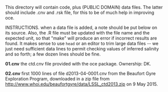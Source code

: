 This directory will contain code, plus (PUBLIC DOMAIN) data files. The latter
should include .cnv and .rsk file, for this to be of much help in improving
oce.

INSTRUCTIONS. when a data file is added, a note should be put below on its
source. Also, the .R file must be updated with the file name and the expected
unit, so that "make" will produce an error if incorrect results are found.  It
makes sense to use ``head`` or an editor to trim large data files -- we just
need sufficient data lines to permit checking values of inferred salinity and
so forth; a few dozen lines should be fine.

**01.cnv** the ctd.cnv file provided with the oce package. Ownership: DK.

**02.cnv** first 1000 lines of file d2013-04-0001.cnv from the Beaufort Gyre
Exploration Program, downloaded in a zip file from
http://www.whoi.edu/beaufortgyre/data/LSSL_ctd2013.zip on 9 May 2015.
